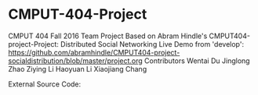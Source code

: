 # CMPUT-404-Project
CMPUT 404 Fall 2016 Team Project
Based on Abram Hindle's CMPUT404-project-Project: Distributed Social Networking
Live Demo from 'develop': https://github.com/abramhindle/CMPUT404-project-socialdistribution/blob/master/project.org
Contributors
Wentai Du
Jinglong Zhao
Ziying Li
Haoyuan Li
Xiaojiang Chang

External Source Code:
